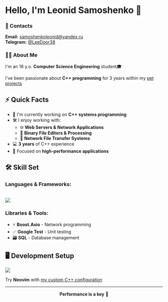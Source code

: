 # Hello, I'm Leonid Samoshenko 🤝

### 📍 Contacts
**Email:** samoshenkoleonid@yandex.ru  
**Telegram:** [@LeeDoor38](https://t.me/LeeDoor38)

### 👨‍💻 About Me
I'm an 18 y.o. **Computer Science Engineering** student🎓

I've been passionate about **C++ programming** for 3 years within my [pet projects](https://github.com/LeeDoor?tab=repositories)

## ⚡️ Quick Facts

- 🔭 I'm currently working on **C++ systems programming**
- 🛠 I enjoy working with:
  - 🌐 **Web Servers & Network Applications**
  - 📁 **Binary File Editors & Processing**
  - 📡 **Network File Transfer Systems**
- 💻 **3 years** of C++ experience
- 🎯 Focused on **high-performance applications**

## 🛠 Skill Set

### **Languages & Frameworks:**
<br>
<img src="https://skillicons.dev/icons?i=cpp,qt,cmake,docker" />

### **Libraries & Tools:**
- ⚡ **Boost.Asio** - Network programming
- ✅ **Google Test** - Unit testing
- 🗃 **SQL** - Database management

## 🖥 Development Setup
<img src="https://skillicons.dev/icons?i=linux,neovim" />

Try **Neovim** with [my custom C++ configuration](https://github.com/LeeDoor/neovim-config)

---

<div align="center">
  
**Performance is a key** 🚀

</div>
